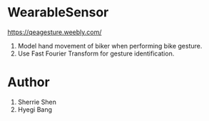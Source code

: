 # WearableSensor
https://qeagesture.weebly.com/
1. Model hand movement of biker when performing bike gesture.
2. Use Fast Fourier Transform for gesture identification.

# Author
1. Sherrie Shen
2. Hyegi Bang
